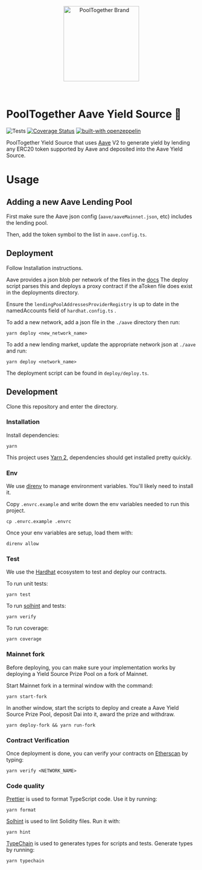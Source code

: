 <p align="center">
  <a href="https://github.com/pooltogether/pooltogether--brand-assets">
    <img src="https://github.com/pooltogether/pooltogether--brand-assets/blob/977e03604c49c63314450b5d432fe57d34747c66/logo/pooltogether-logo--purple-gradient.png?raw=true" alt="PoolTogether Brand" style="max-width:100%;" width="200">
  </a>
</p>

<br />

# PoolTogether Aave Yield Source 👻

![Tests](https://github.com/pooltogether/aave-yield-source/actions/workflows/main.yml/badge.svg)
[![Coverage Status](https://coveralls.io/repos/github/pooltogether/aave-yield-source/badge.svg?branch=main)](https://coveralls.io/github/pooltogether/aave-yield-source?branch=main)
[![built-with openzeppelin](https://img.shields.io/badge/built%20with-OpenZeppelin-3677FF)](https://docs.openzeppelin.com/)

PoolTogether Yield Source that uses [Aave](https://aave.com/) V2 to generate yield by lending any ERC20 token supported by Aave and deposited into the Aave Yield Source.

# Usage

## Adding a new Aave Lending Pool

First make sure the Aave json config (`aave/aaveMainnet.json`, etc) includes the lending pool.

Then, add the token symbol to the list in `aave.config.ts`.

## Deployment

Follow Installation instructions.

Aave provides a json blob per network of the files in the [docs](https://docs.aave.com/developers/deployed-contracts/deployed-contracts)
The deploy script parses this and deploys a proxy contract if the aToken file does exist in the deployments directory.

Ensure the `lendingPoolAddressesProviderRegistry` is up to date in the namedAccounts field of `hardhat.config.ts` .

To add a new network, add a json file in the `./aave` directory then run:

`yarn deploy <new_network_name>`

To add a new lending market, update the appropriate network json at `./aave` and run: 

`yarn deploy <network_name>`

The deployment script can be found in `deploy/deploy.ts`.

## Development

Clone this repository and enter the directory.

### Installation

Install dependencies:

```
yarn
```

This project uses [Yarn 2](https://yarnpkg.com), dependencies should get installed pretty quickly.

### Env

We use [direnv](https://direnv.net) to manage environment variables. You'll likely need to install it.

Copy `.envrc.example` and write down the env variables needed to run this project.
```
cp .envrc.example .envrc
```

Once your env variables are setup, load them with:
```
direnv allow
```

### Test

We use the [Hardhat](https://hardhat.org) ecosystem to test and deploy our contracts.

To run unit tests:

```
yarn test
```

To run [solhint](https://protofire.github.io/solhint/) and tests:

```
yarn verify
```

To run coverage:

```
yarn coverage
```

### Mainnet fork

Before deploying, you can make sure your implementation works by deploying a Yield Source Prize Pool on a fork of Mainnet.

Start Mainnet fork in a terminal window with the command:

```
yarn start-fork
```

In another window, start the scripts to deploy and create a Aave Yield Source Prize Pool, deposit Dai into it, award the prize and withdraw.

```
yarn deploy-fork && yarn run-fork
```

### Contract Verification

Once deployment is done, you can verify your contracts on [Etherscan](https://etherscan.io) by typing:

```
yarn verify <NETWORK_NAME>
```

### Code quality

[Prettier](https://prettier.io) is used to format TypeScript code. Use it by running:

```
yarn format
```

[Solhint](https://protofire.github.io/solhint/) is used to lint Solidity files. Run it with:
```
yarn hint
```

[TypeChain](https://github.com/ethereum-ts/Typechain) is used to generates types for scripts and tests. Generate types by running:
```
yarn typechain
```
